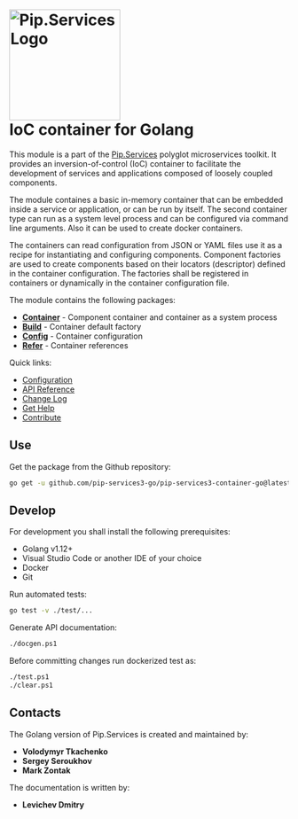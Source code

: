 # <img src="https://uploads-ssl.webflow.com/5ea5d3315186cf5ec60c3ee4/5edf1c94ce4c859f2b188094_logo.svg" alt="Pip.Services Logo" width="200"> <br/> IoC container for Golang

This module is a part of the [Pip.Services](http://pipservices.org) polyglot microservices toolkit. It provides an inversion-of-control (IoC) container to facilitate the development of services and applications composed of loosely coupled components.

The module containes a basic in-memory container that can be embedded inside a service or application, or can be run by itself.
The second container type can run as a system level process and can be configured via command line arguments.
Also it can be used to create docker containers.

The containers can read configuration from JSON or YAML files use it as a recipe for instantiating and configuring components.
Component factories are used to create components based on their locators (descriptor) defined in the container configuration.
The factories shall be registered in containers or dynamically in the container configuration file.

The module contains the following packages:

- [**Container**](https://godoc.org/github.com/pip-services3-go/pip-services3-container-go/container) - Component container and container as a system process
- [**Build**](https://godoc.org/github.com/pip-services3-go/pip-services3-container-go/build) - Container default factory
- [**Config**](https://godoc.org/github.com/pip-services3-go/pip-services3-container-go/config) - Container configuration
- [**Refer**](https://godoc.org/github.com/pip-services3-go/pip-services3-container-go/refer) - Container references

<a name="links"></a> Quick links:

* [Configuration](https://www.pipservices.org/recipies/configuration)
* [API Reference](https://godoc.org/github.com/pip-services3-go/pip-services3-container-go/)
* [Change Log](CHANGELOG.md)
* [Get Help](https://www.pipservices.org/community/help)
* [Contribute](https://www.pipservices.org/community/contribute)

## Use

Get the package from the Github repository:
```bash
go get -u github.com/pip-services3-go/pip-services3-container-go@latest
```

## Develop

For development you shall install the following prerequisites:
* Golang v1.12+
* Visual Studio Code or another IDE of your choice
* Docker
* Git

Run automated tests:
```bash
go test -v ./test/...
```

Generate API documentation:
```bash
./docgen.ps1
```

Before committing changes run dockerized test as:
```bash
./test.ps1
./clear.ps1
```

## Contacts

The Golang version of Pip.Services is created and maintained by:
- **Volodymyr Tkachenko**
- **Sergey Seroukhov**
- **Mark Zontak**

The documentation is written by:
- **Levichev Dmitry**